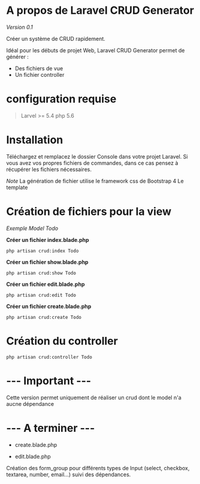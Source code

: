# A propos de Laravel CRUD Generator

*Version 0.1*

Créer un système de CRUD rapidement.

Idéal pour les débuts de projet Web, Laravel CRUD Generator permet de générer :
* Des fichiers de vue
* Un fichier controller

# configuration requise
> Larvel >= 5.4
> php 5.6

# Installation

Téléchargez et remplacez le dossier Console dans votre projet Laravel.
Si vous avez vos propres fichiers de commandes, dans ce cas pensez à récupérer les fichiers nécessaires.

*Note*
La génération de fichier utilise le framework css de Bootstrap 4
Le template

# Création de fichiers pour la view

*Exemple Model Todo*

**Créer un fichier index.blade.php**

```
php artisan crud:index Todo
```

**Créer un fichier show.blade.php**

```
php artisan crud:show Todo
```

**Créer un fichier edit.blade.php**

```
php artisan crud:edit Todo
```

**Créer un fichier create.blade.php**

```
php artisan crud:create Todo
```

#  Création du controller

```
php artisan crud:controller Todo
```

# --- Important ---

Cette version permet uniquement de réaliser un crud dont le model n'a aucne dépendance

# --- A terminer ---
* create.blade.php

* edit.blade.php

Création des form_group pour différents types de Input (select, checkbox, textarea, number, email...) suivi des dépendances.

